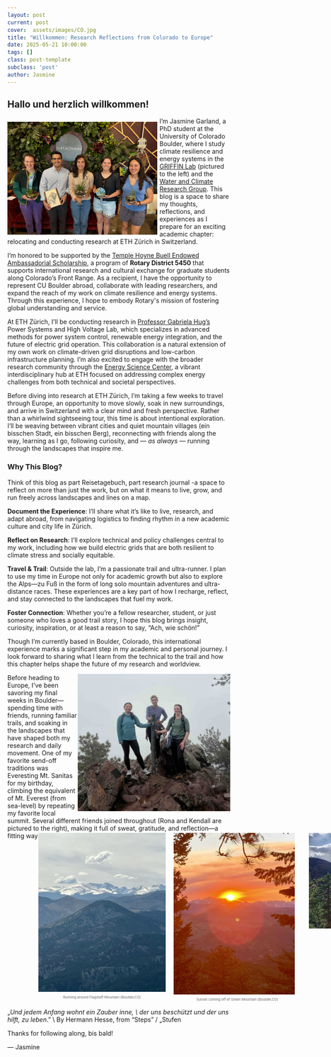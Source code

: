 ```yaml
---
layout: post
current: post
cover:  assets/images/CO.jpg
title: "Willkommen: Research Reflections from Colorado to Europe"
date: 2025-05-21 10:00:00
tags: []
class: post-template
subclass: 'post'
author: Jasmine
---
```


## Hallo und herzlich willkommen! 

<img src="assets/images/griffin.jpg" alt="Sanitas with Friends" style="float: left; margin: 10px 5px 0px 0px; width: 339px;"> I’m Jasmine Garland, a PhD student at the University of Colorado Boulder, where I study climate resilience and energy systems in the [GRIFFIN Lab](http://www.kyrib.com) (pictured to the left) and the [Water and Climate Research Group](https://ciresgroups.colorado.edu/livneh/welcome). This blog is a space to share my thoughts, reflections, and experiences as I prepare for an exciting academic chapter: relocating and conducting research at ETH Zürich in Switzerland.

I’m honored to be supported by the [Temple Hoyne Buell Endowed Ambassadorial Scholarship](https://rotary5450.org/sitepage/temple-buell-scholarship), a program of **Rotary District 5450** that supports international research and cultural exchange for graduate students along Colorado’s Front Range. As a recipient, I have the opportunity to represent CU Boulder abroad, collaborate with leading researchers, and expand the reach of my work on climate resilience and energy systems. Through this experience, I hope to embody Rotary's mission of fostering global understanding and service. 

At ETH Zürich, I’ll be conducting research in [Professor Gabriela Hug’s](https://psl.ee.ethz.ch/people/person-detail.OTE2MDE=.TGlzdC8yNTEyLC0xNTM3NjU3MDcy.html) Power Systems and High Voltage Lab, which specializes in advanced methods for power system control, renewable energy integration, and the future of electric grid operation. This collaboration is a natural extension of my own work on climate-driven grid disruptions and low-carbon infrastructure planning. I’m also excited to engage with the broader research community through the [Energy Science Center](https://esc.ethz.ch/), a vibrant interdisciplinary hub at ETH focused on addressing complex energy challenges from both technical and societal perspectives.

Before diving into research at ETH Zürich, I’m taking a few weeks to travel through Europe, an opportunity to move slowly, soak in new surroundings, and arrive in Switzerland with a clear mind and fresh perspective. Rather than a whirlwind sightseeing tour, this time is about intentional exploration. I’ll be weaving between vibrant cities and quiet mountain villages (ein bisschen Stadt, ein bisschen Berg), reconnecting with friends along the way, learning as I go, following curiosity, and — _as always_ — running through the landscapes that inspire me.

### Why This Blog?

Think of this blog as part Reisetagebuch, part research journal -a space to reflect on more than just the work, but on what it means to live, grow, and run freely across landscapes and lines on a map.

**Document the Experience**: I’ll share what it’s like to live, research, and adapt abroad, from navigating logistics to finding rhythm in a new academic culture and city life in Zürich.

**Reflect on Research**: I’ll explore technical and policy challenges central to my work, including how we build electric grids that are both resilient to climate stress and socially equitable.

**Travel & Trail**: Outside the lab, I’m a passionate trail and ultra-runner. I plan to use my time in Europe not only for academic growth but also to explore the Alps—zu Fuß in the form of long solo mountain adventures and ultra-distance races. These experiences are a key part of how I recharge, reflect, and stay connected to the landscapes that fuel my work.

**Foster Connection**: Whether you’re a fellow researcher, student, or just someone who loves a good trail story, I hope this blog brings insight, curiosity, inspiration, or at least a reason to say, “Ach, wie schön!”

Though I’m currently based in Boulder, Colorado, this international experience marks a significant step in my academic and personal journey. I look forward to sharing what I learn from the technical to the trail and how this chapter helps shape the future of my research and worldview.


<img src="assets/images/sanita.jpg" alt="Sanitas with Friends" style="float: right; margin: 0px 0px 0px 0px; width: 345px;"> Before heading to Europe, I’ve been savoring my final weeks in Boulder—spending time with friends, running familiar trails, and soaking in the landscapes that have shaped both my research and daily movement. One of my favorite send-off traditions was Everesting Mt. Sanitas for my birthday, climbing the equivalent of Mt. Everest (from sea-level) by repeating my favorite local summit. Several different friends joined throughout (Rona and Kendall are pictured to the right), making it full of sweat, gratitude, and reflection—a fitting way to mark both an ending and a beginning.
<div style="display: flex; justify-content: space-between; margin: -29px 0px 0px 70px; width: 500%; max-width: 900px;">
  <!-- First image with caption -->
  <figure style="margin: 0; line-height: 1.2; width: 32%;">
    <img src="assets/images/BOULDER.jpeg" alt="Cat" style="width: 100%; margin-bottom: 2px;">
    <figcaption style="font-size: 0.55em; text-align: center; color: #666; margin-top: 2px;">
      Running around Flagstaff Mountain (Boulder,CO)
    </figcaption>
  </figure>

  <!-- Second image with caption -->
  <figure style="margin: 0; line-height: 1.2; width: 32%;">
    <img src="assets/images/IMG_3560.jpg" alt="Grand Canyon" style="width: 95%; margin-bottom: 2px;">
    <figcaption style="font-size: 0.55em; text-align: center; color: #666; margin-top: 2px;">
      Sunset coming off of Green Mountain (Boulder,CO)
    </figcaption>
  </figure>
  
  <!-- Third image with caption -->
  <figure style="margin: 0; line-height: 1.2; width: 32%;">
    <img src="assets/images/redrock.JPG" alt="Highlands" style="width: 100%; margin-bottom: 2px;">
    <figcaption style="font-size: 0.55em; text-align: center; color: #666; margin-top: 2px;">
      Backyard trails the past few years (Boulder,CO)
    </figcaption>
  </figure>
</div>

„_Und jedem Anfang wohnt ein Zauber inne, \\
der uns beschützt und der uns hilft, zu leben_.” \\
By Hermann Hesse, from “Steps” / „Stufen

Thanks for following along, bis bald!

— Jasmine



